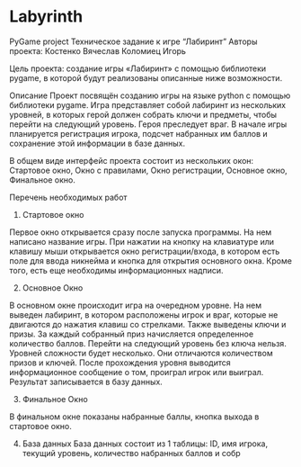 # Labyrinth
PyGame project
Техническое задание к игре “Лабиринт”
Авторы проекта:
Костенко Вячеслав
Коломиец Игорь

Цель проекта: создание игры «Лабиринт» с помощью библиотеки pygame, в которой будут реализованы описанные ниже возможности.

Описание
Проект посвящён созданию игры на языке python с помощью библиотеки pygame. Игра представляет собой лабиринт из нескольких уровней, в которых герой должен собрать ключи и предметы, чтобы перейти на следующий уровень. Героя преследует враг. В начале игры планируется регистрация игрока, подсчет набранных им баллов и сохранение этой информации в базе данных.

В общем виде интерфейс проекта состоит из нескольких окон: Стартовое окно, Окно с правилами, Окно регистрации, Основное окно, Финальное окно.

Перечень необходимых работ
1. Стартовое окно

Первое окно открывается сразу после запуска программы. На нем написано название игры. При нажатии на кнопку на клавиатуре или клавишу мыши открывается окно регистрации/входа, в котором есть поле для ввода никнейма и кнопка для открытия основного окна. Кроме того, есть еще необходимы информационных надписи.


2. Основное Окно

В основном окне происходит игра на очередном уровне. На нем выведен лабиринт, в котором расположены игрок и враг, которые не двигаются до нажатия клавиш со стрелками. Также выведены ключи и призы. За каждый собранный приз начисляется определенное количество баллов. Перейти на следующий уровень без ключа нельзя.
Уровней сложности будет несколько. Они отличаются количеством призов и ключей. После прохождения уровня выводится информационное сообщение о том, проиграл игрок или выиграл. Результат записывается в базу данных.

3. Финальное Окно

В финальном окне показаны набранные баллы, кнопка выхода в стартовое окно.

4. База данных
База данных состоит из 1 таблицы: ID, имя игрока, текущий уровень, количество набранных баллов и собр

